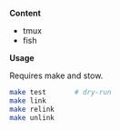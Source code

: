 **Content**

- tmux
- fish

**Usage**

Requires make and stow.

```bash
make test       # dry-run
make link
make relink
make unlink
```